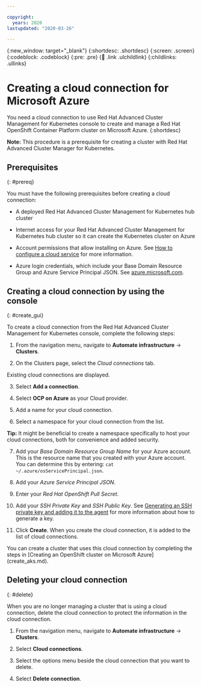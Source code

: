 ```yaml
---

copyright:
  years: 2020
lastupdated: "2020-03-26"

---
```


{:new_window: target="_blank"}
{:shortdesc: .shortdesc}
{:screen: .screen}
{:codeblock: .codeblock}
{:pre: .pre}
{:child: .link .ulchildlink}
{:childlinks: .ullinks}

# Creating a cloud connection for Microsoft Azure

You need a cloud connection to use Red Hat Advanced Cluster Management for Kubernetes console to create and manage a Red Hat OpenShift Container Platform cluster on Microsoft Azure. 
{:shortdesc}

**Note:** This procedure is a prerequisite for creating a cluster with Red Hat Advanced Cluster Manager for Kubernetes. 

## Prerequisites
{: #prereq}

You must have the following prerequisites before creating a cloud connection:

* A deployed Red Hat Advanced Cluster Management for Kubernetes hub cluster

* Internet access for your Red Hat Advanced Cluster Management for Kubernetes hub cluster so it can create the Kubernetes cluster on Azure

* Account permissions that allow installing on Azure. See [How to configure a cloud service](https://docs.microsoft.com/en-us/azure/cloud-services/cloud-services-how-to-configure-portal) for more information. 

* Azure login credentials, which include your Base Domain Resource Group and Azure Service Principal JSON. See [azure.microsoft.com](https://azure.microsoft.com/en-ca/features/azure-portal).

## Creating a cloud connection by using the console
{: #create_gui}

To create a cloud connection from the Red Hat Advanced Cluster Management for Kubernetes console, complete the following steps: 

1. From the navigation menu, navigate to **Automate infrastructure** -> **Clusters**.

2. On the Clusters page, select the *Cloud connections* tab.
  
  Existing cloud connections are displayed. 
  
3. Select **Add a connection**. 
   
4. Select **OCP on Azure** as your Cloud provider. 

5. Add a name for your cloud connection.

6. Select a namespace for your cloud connection from the list. 

  **Tip:** It might be beneficial to create a namespace specifically to host your cloud connections, both for convenience and added security.

7. Add your *Base Domain Resource Group Name* for your Azure account. This is the resource name that you created with your Azure account. You can determine this by entering: `cat ~/.azure/osServicePrincipal.json`. 

8. Add your *Azure Service Principal JSON*.

9. Enter your *Red Hat OpenShift Pull Secret*. 

10. Add your *SSH Private Key* and *SSH Public Key*. See [Generating an SSH private key and adding it to the agent](https://docs.openshift.com/container-platform/4.3/installing/installing_azure/installing-azure-default.html) for more information about how to generate a key.

11. Click **Create**. When you create the cloud connection, it is added to the list of cloud connections.

You can create a cluster that uses this cloud connection by completing the steps in [Creating an OpenShift cluster on Microsoft Azure] (create_aks.md).

## Deleting your cloud connection
{: #delete}

When you are no longer managing a cluster that is using a cloud connection, delete the cloud connection to protect the information in the cloud connection. 

1. From the navigation menu, navigate to **Automate infrastructure** -> **Clusters**.

2. Select **Cloud connections**.

3. Select the options menu beside the cloud connection that you want to delete.

4. Select **Delete connection**. 
